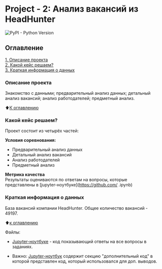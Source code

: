 
# Project - 2: Анализ вакансий из HeadHunter
![PyPI - Python Version](https://img.shields.io/badge/Python%20-%203.8.5-blue)


## Оглавление  
[1. Описание проекта](#Описание-проекта)  
[2. Какой кейс решаем?](#Какой-кейс-решаем)  
[3. Краткая информация о данных](#Краткая-информация-о-данных)  

### Описание проекта    
Знакомство с данными; предварительный анализ данных; детальный анализ вакансий; анализ работодателей; предметный анализ.

:arrow_up:[К оглавлению](#Оглавление)


### Какой кейс решаем?    
Проект состоит из четырёх частей:

**Условия соревнования:**  
- Предварительный анализ данных
- Детальный анализ вакансий
- Анализ работодателей
- Предметный анализ

**Метрика качества**     
Результаты оцениваются по ответам на вопросы, которые представлены в [jupyter-ноутбуке](https://github.com/ .ipynb) 

### Краткая информация о данных
База вакансий компании HeadHunter. Общее количество вакансий - 49197.

:arrow_up:[к оглавлению](#Оглавление)


Файлы:

- [Jupyter-ноутбуке](https://github.com/akhalilo91/SF_Project_2/blob/main/Project_2.ipynb)  - код показывающий ответы на все вопросы в заданиях.

- Важно: [Jupyter-ноутбук](https://github.com/akhalilo91/SF_Project_2/blob/main/Project_2.ipynb) содержит секцию "дополнительный код" в которой представлен код, который использовался для доп. выводов.